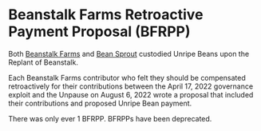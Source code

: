 # Beanstalk Farms Retroactive Payment Proposal (BFRPP)

Both [Beanstalk Farms](https://docs.bean.money/almanac/governance/beanstalk-farms) and [Bean Sprout](https://docs.bean.money/almanac/governance/bean-sprout) custodied Unripe Beans upon the Replant of Beanstalk.

Each Beanstalk Farms contributor who felt they should be compensated retroactively for their contributions between the April 17, 2022 governance exploit and the Unpause on August 6, 2022 wrote a proposal that included their contributions and proposed Unripe Bean payment. 

There was only ever 1 BFRPP. BFRPPs have been deprecated.

